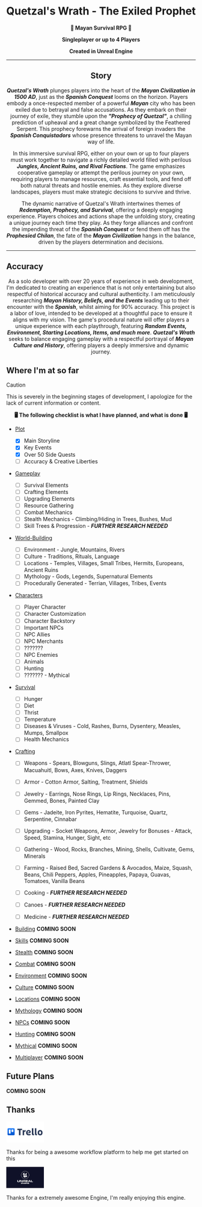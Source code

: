 # Quetzal's Wrath - The Exiled Prophet


<div align="center">

**:evergreen_tree: **Mayan Survival RPG** :evergreen_tree:**

**Singleplayer or up to 4 Players**

**Created in Unreal Engine**

---
## Story

***Quetzal's Wrath*** plunges players into the heart of the ***Mayan Civilization in 1500 AD***, just as the ***Spanish Conquest*** looms on the horizon. Players embody a once-respected member of a powerful ***Mayan*** city who has been exiled due to betrayal and false accusations. As they embark on their journey of exile, they stumble upon the ***"Prophecy of Quetzal"***, a chilling prediction of upheaval and a great change symbolized by the Feathered Serpent. This prophecy forewarns the arrival of foreign invaders the ***Spanish Conquistadors*** whose presence threatens to unravel the Mayan way of life.

In this immersive survival RPG, either on your own or up to four players must work together to navigate a richly detailed world filled with perilous ***Jungles, Ancient Ruins, and Rival Factions***. The game emphasizes cooperative gameplay or attempt the perilous journey on your own, requiring players to manage resources, craft essential tools, and fend off both natural threats and hostile enemies. As they explore diverse landscapes, players must make strategic decisions to survive and thrive.

The dynamic narrative of Quetzal's Wrath intertwines themes of ***Redemption, Prophecy, and Survival***, offering a deeply engaging experience. Players choices and actions shape the unfolding story, creating a unique journey each time they play. As they forge alliances and confront the impending threat of the ***Spanish Conquest*** or fend them off has the ***Prophesied Chilan***, the fate of the ***Mayan Civilization*** hangs in the balance, driven by the players determination and decisions.
</div>

---

## Accuracy

<div align="center">

As a solo developer with over 20 years of experience in web development, I'm dedicated to creating an experience that is not only entertaining but also respectful of historical accuracy and cultural authenticity. I am meticulously researching ***Mayan History, Beliefs, and the Events*** leading up to their encounter with the ***Spanish***, whilst aiming for 90% accuracy. This project is a labor of love, intended to be developed at a thoughtful pace to ensure it aligns with my vision. The game's procedural nature will offer players a unique experience with each playthrough, featuring ***Random Events, Environment, Starting Locations, Items, and much more***. ***Quetzal's Wrath*** seeks to balance engaging gameplay with a respectful portrayal of ***Mayan Culture and History***, offering players a deeply immersive and dynamic journey.

</div>

## Where I'm at so far

> [!CAUTION]
> This is severely in the beginning stages of development, I apologize for the lack of current information or content.

<div align="center"> 

**:desktop_computer: **The following checklist is what I have planned, and what is done** :desktop_computer:** 

</div>

- [Plot](https://github.com/QuetzalWr/Quetzal-Wrath)
    - [x] Main Storyline 
    - [x] Key Events
    - [x] Over 50 Side Quests
    - [ ] Accuracy & Creative Liberties

- [Gameplay](https://github.com/QuetzalWr/Quetzal-Wrath)
    - [ ] Survival Elements
    - [ ] Crafting Elements
    - [ ] Upgrading Elements
    - [ ] Resource Gathering
    - [ ] Combat Mechanics
    - [ ] Stealth Mechanics - Climbing/Hiding in Trees, Bushes, Mud
    - [ ] Skill Trees & Progression - ***FURTHER RESEARCH NEEDED***

- [World-Building](https://github.com/QuetzalWr/Quetzal-Wrath)
    - [ ] Environment - Jungle, Mountains, Rivers
    - [ ] Culture - Traditions, Rituals, Language
    - [ ] Locations - Temples, Villages, Small Tribes, Hermits, Europeans, Ancient Ruins
    - [ ] Mythology - Gods, Legends, Supernatural Elements
    - [ ] Procedurally Generated - Terrian, Villages, Tribes, Events

- [Characters](https://github.com/QuetzalWr/Quetzal-Wrath)
    - [ ] Player Character
    - [ ] Character Customization
    - [ ] Character Backstory
    - [ ] Important NPCs
    - [ ] NPC Allies
    - [ ] NPC Merchants
    - [ ] ???????
    - [ ] NPC Enemies
    - [ ] Animals
    - [ ] Hunting
    - [ ] ??????? - Mythical

- [Survival](https://github.com/QuetzalWr/Quetzal-Wrath)
    - [ ] Hunger
    - [ ] Diet
    - [ ] Thrist
    - [ ] Temperature
    - [ ] Diseases & Viruses - Cold, Rashes, Burns, Dysentery, Measles, Mumps, Smallpox 
    - [ ] Health Mechanics

- [Crafting](https://github.com/QuetzalWr/Quetzal-Wrath)
    - [ ] Weapons - Spears, Blowguns, Slings, Atlatl Spear-Thrower, Macuahuitl, Bows, Axes, Knives, Daggers
    - [ ] Armor - Cotton Armor, Salting, Treatment, Shields
    - [ ] Jewelry - Earrings, Nose Rings, Lip Rings, Necklaces, Pins, Gemmed, Bones, Painted Clay
    - [ ] Gems - Jadeite, Iron Pyrites, Hematite, Turquoise, Quartz, Serpentine, Cinnabar
    - [ ] Upgrading - Socket Weapons, Armor, Jewelry for Bonuses - Attack, Speed, Stamina, Hunger, Sight, etc
    - [ ] Gathering - Wood, Rocks, Branches, Mining, Shells, Cultivate, Gems, Minerals
    - [ ] Farming - Raised Bed, Sacred Gardens & Avocados, Maize, Squash, Beans, Chili Peppers, Apples, Pineapples, Papaya, Guavas, Tomatoes, Vanilla Beans
    - [ ] Cooking - ***FURTHER RESEARCH NEEDED***
    - [ ] Canoes - ***FURTHER RESEARCH NEEDED***
    - [ ] Medicine - ***FURTHER RESEARCH NEEDED***



- [Building](https://github.com/QuetzalWr/Quetzal-Wrath)
**COMING SOON**

- [Skills](https://github.com/QuetzalWr/Quetzal-Wrath)
**COMING SOON**

- [Stealth](https://github.com/QuetzalWr/Quetzal-Wrath)
**COMING SOON**

- [Combat](https://github.com/QuetzalWr/Quetzal-Wrath)
**COMING SOON**

- [Environment](https://github.com/QuetzalWr/Quetzal-Wrath)
**COMING SOON**

- [Culture](https://github.com/QuetzalWr/Quetzal-Wrath)
**COMING SOON**

- [Locations](https://github.com/QuetzalWr/Quetzal-Wrath)
**COMING SOON**

- [Mythology](https://github.com/QuetzalWr/Quetzal-Wrath)
**COMING SOON**

- [NPCs](https://github.com/QuetzalWr/Quetzal-Wrath)
**COMING SOON**

- [Hunting](https://github.com/QuetzalWr/Quetzal-Wrath)
**COMING SOON**

- [Mythical](https://github.com/QuetzalWr/Quetzal-Wrath)
**COMING SOON**

- [Multiplayer](https://github.com/QuetzalWr/Quetzal-Wrath)
**COMING SOON**


## Future Plans

**COMING SOON**

## Thanks

<a href="https://www.trello.com/"><img src="https://github.com/QuetzalWr/Quetzal-Wrath/blob/main/images/Trello-logo.png" height="auto" width="100" alt="Trello" /></a>

Thanks for being a awesome workflow platform to help me get started on this

<a href="https://www.unrealengine.com/"><img src="https://github.com/QuetzalWr/Quetzal-Wrath/blob/main/images/images.png" height="auto" width="100" alt="Unreal" /></a>

Thanks for a extremely awesome Engine, I'm really enjoying this engine.